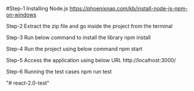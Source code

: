 
#Step-1
Installing Node.js
https://phoenixnap.com/kb/install-node-js-npm-on-windows

Step-2
Extract the zip file and go inside the project from the terminal


Step-3
Run below command to install the library
npm install


Step-4
Run the project using below command
npm start


Step-5
Access the application using below URL
http://localhost:3000/


Step-6
Running the test cases
npm run test


"# react-2.0-test" 

